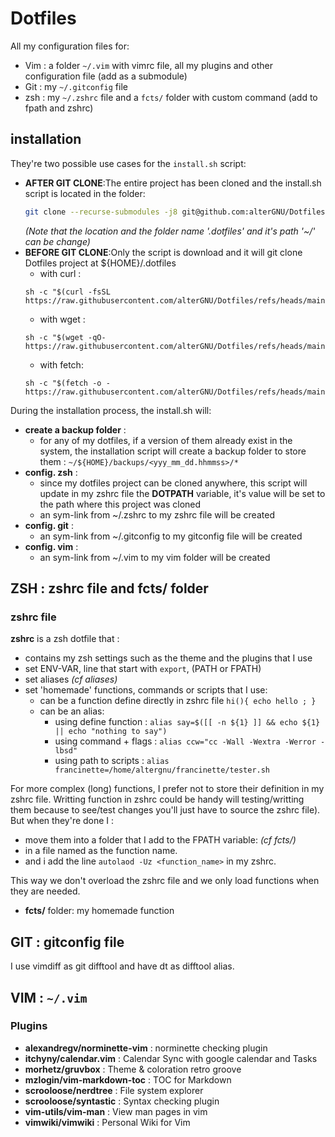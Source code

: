 # Dotfiles
All my configuration files for:
- Vim : a folder `~/.vim` with vimrc file, all my plugins and other configuration file (add as a submodule)
- Git : my `~/.gitconfig` file
- zsh : my `~/.zshrc` file and a `fcts/` folder with custom command (add to fpath and zshrc)

## installation
They're two possible use cases for the `install.sh` script:
- **AFTER GIT CLONE**:The entire project has been cloned and the install.sh script is located in the folder:
    ```bash
    git clone --recurse-submodules -j8 git@github.com:alterGNU/Dotfiles.git ~/.dotfiles && ./.dotfiles/install.sh
    ```
    _(Note that the location and the folder name '.dotfiles' and it's path '~/' can be change)_
- **BEFORE GIT CLONE**:Only the script is download and it will git clone Dotfiles project at ${HOME}/.dotfiles
    - with curl : 
    ```
    sh -c "$(curl -fsSL https://raw.githubusercontent.com/alterGNU/Dotfiles/refs/heads/main/install.sh)
    ```
    - with wget : 
    ```
    sh -c "$(wget -qO- https://raw.githubusercontent.com/alterGNU/Dotfiles/refs/heads/main/install.sh)
    ```
    - with fetch: 
    ```
    sh -c "$(fetch -o - https://raw.githubusercontent.com/alterGNU/Dotfiles/refs/heads/main/install.sh)
    ```

During the installation process, the install.sh will:
- **create a backup folder** : 
    - for any of my dotfiles, if a version of them already exist in the system, the installation script will 
    create a backup folder to store them : `~/${HOME}/backups/<yyy_mm_dd.hhmmss>/*`
- **config. zsh** : 
    - since my dotfiles project can be cloned anywhere, this script will update in my zshrc file the
      **DOTPATH** variable, it's value will be set to the path where this project was cloned
    - an sym-link from ~/.zshrc to my zshrc file will be created
- **config. git** : 
    - an sym-link from ~/.gitconfig to my gitconfig file will be created
- **config. vim** : 
    - an sym-link from ~/.vim to my vim folder will be created

## ZSH : zshrc file and fcts/ folder

### zshrc file
**zshrc** is a zsh dotfile that :
- contains my zsh settings such as the theme and the plugins that I use
- set ENV-VAR, line that start with `export`, (PATH or FPATH)
- set aliases _(cf aliases)_
- set 'homemade' functions, commands or scripts that I use:
    - can be a function define directly in zshrc file `hi(){ echo hello ; }`
    - can be an alias:
        - using define function : `alias say=$([[ -n ${1} ]] && echo ${1} || echo "nothing to say")`
        - using command + flags : `alias ccw="cc -Wall -Wextra -Werror -lbsd"`
        - using path to scripts : `alias francinette=/home/altergnu/francinette/tester.sh`

For more complex (long) functions, I prefer not to store their definition in my zshrc file.
Writting function in zshrc could be handy will testing/writting them because to see/test changes you'll just have to source the zshrc file).
But when they're done I :
- move them into a folder that I add to the FPATH variable: _(cf fcts/)_ 
- in a file named as the function name.
- and i add the line `autolaod -Uz <function_name>` in my zshrc.

This way we don't overload the zshrc file and we only load functions when they are needed.

- **fcts/** folder: my homemade function


## GIT : gitconfig file
I use vimdiff as git difftool and have dt as difftool alias.

## VIM : `~/.vim`
### Plugins
- **alexandregv/norminette-vim**    : norminette checking plugin 
- **itchyny/calendar.vim**          : Calendar Sync with google calendar and Tasks
- **morhetz/gruvbox**               : Theme & coloration retro groove
- **mzlogin/vim-markdown-toc**      : TOC for Markdown
- **scrooloose/nerdtree**           : File system explorer
- **scrooloose/syntastic**          : Syntax checking plugin
- **vim-utils/vim-man**             : View man pages in vim
- **vimwiki/vimwiki**               : Personal Wiki for Vim

